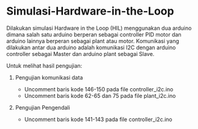 # Simulasi-Hardware-in-the-Loop
Dilakukan simulasi Hardware in the Loop (HIL) menggunakan dua arduino dimana salah satu arduino berperan sebagai controller PID motor dan arduino lainnya berperan sebagai plant atau motor. Komunikasi yang dilakukan antar dua arduino adalah komunikasi I2C dengan arduino controller sebagai Master dan arduino plant sebagai Slave. 

Untuk melihat hasil pengujian:
1. Pengujian komunikasi data
    - Uncomment baris kode 146-150 pada file controller_i2c.ino
    - Uncomment baris kode 62-65 dan 75 pada file plant_i2c.ino

2. Pengujian Pengendali
    - Uncomment baris kode 141-143 pada file controller_i2c.ino
